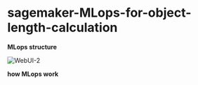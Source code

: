 # sagemaker-MLops-for-object-length-calculation




<b>MLops structure</b>

![WebUI-2](https://user-images.githubusercontent.com/48679574/71368891-83162e80-25ec-11ea-964a-ccb6824cbf3b.JPG)



<b>how MLops work</b>
